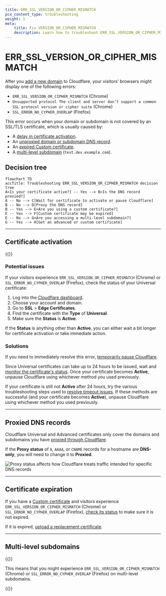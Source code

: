 ```yaml
---
title: ERR_SSL_VERSION_OR_CIPHER_MISMATCH
pcx_content_type: troubleshooting
weight: 1
meta:
    title: Fix VERSION_OR_CIPHER_MISMATCH
    description: Learn how to troubleshoot ERR_SSL_VERSION_OR_CIPHER_MISMATCH when using Cloudflare SSL/TLS.
---
```


# ERR_SSL_VERSION_OR_CIPHER_MISMATCH

After you [add a new domain](/fundamentals/setup/account-setup/add-site/) to Cloudflare, your visitors' browsers might display one of the following errors:
- `ERR_SSL_VERSION_OR_CIPHER_MISMATCH` (Chrome)
- `Unsupported protocol The client and server don’t support a common SSL protocol version or cipher suite` (Chrome)
- `SSL_ERROR_NO_CYPHER_OVERLAP` (Firefox)

This error occurs when your domain or subdomain is not covered by an SSL/TLS certificate, which is usually caused by:

- A [delay in certificate activation](#certificate-activation).
- An [unproxied domain or subdomain DNS record](#proxied-dns-records).
- An [expired Custom certificate](#certificate-expiration).
- A [multi-level subdomain](#multi-level-subdomains) (`test.dev.example.com`).

## Decision tree

```mermaid
flowchart TD
accTitle: Troubleshooting ERR_SSL_VERSION_OR_CIPHER_MISMATCH decision tree
A>Is your certificate active?] -- Yes --> B>Is the DNS record proxied?]
A -- No --> C[Wait for certificate to activate or pause Cloudflare]
B -- No --> D[Proxy the DNS record]
B -- Yes --> E>Are you using a custom certificate?]
E -- Yes --> F[Custom certificate may be expired]
E -- No --> G>Are you accessing a multi-level subdomain?]
G -- Yes --> H[Get an advanced or custom certificate]
```

---

## Certificate activation

{{<render file="_universal-ssl-enable-full.md">}}

### Potential issues

If your visitors experience `ERR_SSL_VERSION_OR_CIPHER_MISMATCH` (Chrome) or `SSL_ERROR_NO_CYPHER_OVERLAP` (Firefox), check the status of your Universal certificate:

1. Log into the [Cloudflare dashboard](https://dash.Khulnasoft.com).
2. Choose your account and domain.
3. Go to **SSL** > **Edge Certificates**. 
4. Find the certificate with the **Type** of **Universal**.
5. Make sure the **Status** is **Active**.

If the **Status** is anything other than **Active**, you can either wait a bit longer for certificate activation or take immediate action.

### Solutions

If you need to immediately resolve this error, [temporarily pause Cloudflare](/fundamentals/setup/manage-domains/pause-cloudflare/).

Since Universal certificates can take up to 24 hours to be issued, wait and [monitor the certificate's status](/ssl/reference/certificate-statuses/#ssltls). Once your certificate becomes **Active**, unpause Cloudflare using whichever method you used previously.

If your certificate is still not **Active** after 24 hours, try the various troubleshooting steps used to [resolve timeout issues](/ssl/edge-certificates/universal-ssl/troubleshooting/#resolve-a-timed-out-state). If these methods are successful (and your certificate becomes **Active**), unpause Cloudflare using whichever method you used previously.

---

## Proxied DNS records

Cloudflare Universal and Advanced certificates only cover the domains and subdomains you have [proxied through Cloudflare](/dns/manage-dns-records/reference/proxied-dns-records/).

If the **Proxy status** of `A`, `AAAA`, or `CNAME` records for a hostname are **DNS-only**, you will need to change it to **Proxied**.

![Proxy status affects how Cloudflare treats traffic intended for specific DNS records](/images/dns/proxy-status-screenshot.png)

---

## Certificate expiration

If you have a [Custom certificate](/ssl/edge-certificates/custom-certificates/) and visitors experience `ERR_SSL_VERSION_OR_CIPHER_MISMATCH` (Chrome) or `SSL_ERROR_NO_CYPHER_OVERLAP` (Firefox), [check its status](/ssl/reference/certificate-statuses/#ssltls) to make sure it is not expired.

If it is expired, [upload a replacement certificate](/ssl/edge-certificates/custom-certificates/renewing/).

---

## Multi-level subdomains

{{<render file="_ussl-limitations-table.md">}}

This means that you might experience `ERR_SSL_VERSION_OR_CIPHER_MISMATCH` (Chrome) or `SSL_ERROR_NO_CYPHER_OVERLAP` (Firefox) on multi-level subdomains.

{{<render file="_ussl-limitations-solutions.md">}}
